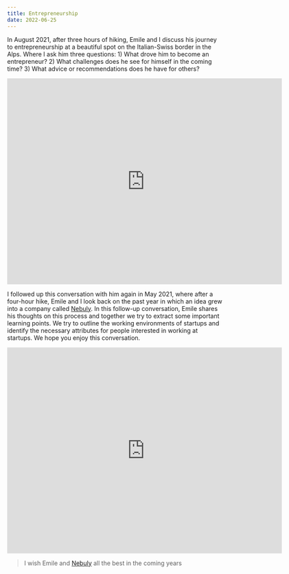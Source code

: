 ```yaml
---
title: Entrepreneurship
date: 2022-06-25
---
```

In August 2021, after three hours of hiking, Emile and I discuss his journey to entrepreneurship at a beautiful spot on the Italian-Swiss border in the Alps. Where I ask him three questions: 1) What drove him to become an entrepreneur? 2) What challenges does he see for himself in the coming time? 3) What advice or recommendations does he have for others? 

<iframe
    width="640"
    height="480"
    src="https://www.youtube.com/embed/fQjdBTVwSqk"
    frameborder="0"
    allow="autoplay; encrypted-media"
    allowfullscreen
>
</iframe>

I followed up this conversation with him again in May 2021, where after a four-hour hike, Emile and I look back on the past year in which an idea grew into a company called [Nebuly](https://nebuly.ai/). In this follow-up conversation, Emile shares his thoughts on this process and together we try to extract some important learning points. We try to outline the working environments of startups and identify the necessary attributes for people interested in working at startups. We hope you enjoy this conversation. 

<iframe
    width="640"
    height="480"
    src="https://www.youtube.com/embed/KgLb8HfeIR4"
    frameborder="0"
    allow="autoplay; encrypted-media"
    allowfullscreen
>
</iframe>
 
> I wish Emile and [Nebuly](https://nebuly.ai/) all the best in the coming years
